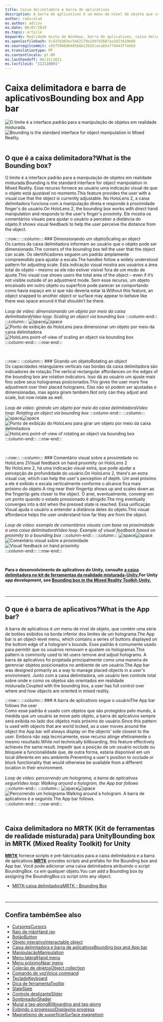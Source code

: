 ```yaml
---
title: Caixa delimitadora e barra de aplicativos
description: A barra de aplicativos é um menu de nível de objeto que contém uma série de botões exibidos na borda inferior dos limites de um holograma.
author: radicalad
ms.author: adlinv
ms.date: 06/07/2019
ms.topic: article
keywords: Realidade mista do Windows, barra de aplicativos, caixa delimitadora, headset de realidade misturada, headset da realidade mista do Windows, headset da realidade virtual, HoloLens, MRTK, kit de ferramentas da realidade mista
ms.openlocfilehash: 5c437b303ec5462179a1ddf43687aa1653419b08
ms.sourcegitcommit: c65759b8d6465b6b13925cacab5af74443f7e6bd
ms.translationtype: MT
ms.contentlocale: pt-BR
ms.lasthandoff: 06/15/2021
ms.locfileid: "112110091"
---
```

# <a name="bounding-box-and-app-bar"></a><span data-ttu-id="d65a0-104">Caixa delimitadora e barra de aplicativos</span><span class="sxs-lookup"><span data-stu-id="d65a0-104">Bounding box and App bar</span></span>
<span data-ttu-id="d65a0-105">![O limite é a interface padrão para a manipulação de objetos em realidade misturada.](images/UX_Hero_BoundingBox.jpg)</span><span class="sxs-lookup"><span data-stu-id="d65a0-105">![Bounding is the standard interface for object manipulation in Mixed Reality.](images/UX_Hero_BoundingBox.jpg)</span></span><br>
<br>

## <a name="what-is-the-bounding-box"></a><span data-ttu-id="d65a0-106">O que é a caixa delimitadora?</span><span class="sxs-lookup"><span data-stu-id="d65a0-106">What is the Bounding box?</span></span>

<span data-ttu-id="d65a0-107">O limite é a interface padrão para a manipulação de objetos em realidade misturada.</span><span class="sxs-lookup"><span data-stu-id="d65a0-107">Bounding is the standard interface for object manipulation in Mixed Reality.</span></span> <span data-ttu-id="d65a0-108">Esse recurso fornece ao usuário uma indicação visual de que o objeto está ajustável no momento.</span><span class="sxs-lookup"><span data-stu-id="d65a0-108">This feature provides the user with a visual cue that the object is currently adjustable.</span></span> <span data-ttu-id="d65a0-109">No HoloLens 2, a caixa delimitadora funciona com a manipulação direta e responde à proximidade finger's do usuário.</span><span class="sxs-lookup"><span data-stu-id="d65a0-109">On HoloLens 2, the bounding box works with direct hand manipulation and responds to the user's finger's proximity.</span></span> <span data-ttu-id="d65a0-110">Ele mostra os comentários visuais para ajudar o usuário a perceber a distância do objeto.</span><span class="sxs-lookup"><span data-stu-id="d65a0-110">It shows visual feedback to help the user perceive the distance from the object.</span></span>

:::row:::
    :::column:::
        ### <a name="scaling-an-objectbr"></a><span data-ttu-id="d65a0-111">Dimensionando um objeto</span><span class="sxs-lookup"><span data-stu-id="d65a0-111">Scaling an object</span></span><br>
        <span data-ttu-id="d65a0-112">Os cantos da caixa delimitadora informam ao usuário que o objeto pode ser dimensionado.</span><span class="sxs-lookup"><span data-stu-id="d65a0-112">The corners of the bounding box tell the user that the object can scale.</span></span> <span data-ttu-id="d65a0-113">Os identificadores seguem um padrão amplamente compreendido para ajustar a escala.</span><span class="sxs-lookup"><span data-stu-id="d65a0-113">The handles follow a widely understood pattern for adjusting scale.</span></span> <span data-ttu-id="d65a0-114">Esta indicação visual mostra aos usuários a área total do objeto – mesmo se ele não estiver visível fora de um modo de ajuste.</span><span class="sxs-lookup"><span data-stu-id="d65a0-114">This visual cue shows users the total area of the object – even if it’s not visible outside of an adjustment mode.</span></span> <span data-ttu-id="d65a0-115">Sem esse recurso, um objeto encaixado em outro objeto ou superfície pode parecer se comportando como havia espaço em si que não deveria estar lá.</span><span class="sxs-lookup"><span data-stu-id="d65a0-115">Without this feature, an object snapped to another object or surface may appear to behave like there was space around it that shouldn’t be there.</span></span><br>
        <br>
        <span data-ttu-id="d65a0-116">*Loop de vídeo: dimensionando um objeto por meio da caixa delimitadora*</span><span class="sxs-lookup"><span data-stu-id="d65a0-116">*Video loop: Scaling an object via bounding box*</span></span>
    :::column-end:::
        :::column:::
        <span data-ttu-id="d65a0-117">![space](images/spacer-20x582.png)</span><span class="sxs-lookup"><span data-stu-id="d65a0-117">![space](images/spacer-20x582.png)</span></span><br>
       <span data-ttu-id="d65a0-118">![Ponto de exibição do HoloLens para dimensionar um objeto por meio da caixa delimitadora](images/HoloLens2_BoundingBox.gif)</span><span class="sxs-lookup"><span data-stu-id="d65a0-118">![HoloLens point-of-view of scaling an object via bounding box](images/HoloLens2_BoundingBox.gif)</span></span><br>
    :::column-end:::
:::row-end:::

<br>

:::row:::
    :::column:::
        ### <a name="rotating-an-objectbr"></a><span data-ttu-id="d65a0-119">Girando um objeto</span><span class="sxs-lookup"><span data-stu-id="d65a0-119">Rotating an object</span></span><br>
        <span data-ttu-id="d65a0-120">Os capacidades retangulares verticais nas bordas da caixa delimitadora são indicadores de rotação.</span><span class="sxs-lookup"><span data-stu-id="d65a0-120">The vertical rectangular affordances on the edges of the bounding box are rotation indicators.</span></span> <span data-ttu-id="d65a0-121">Isso dá ao usuário um ajuste mais fino sobre seus hologramas posicionados.</span><span class="sxs-lookup"><span data-stu-id="d65a0-121">This gives the user more fine adjustment over their placed holograms.</span></span> <span data-ttu-id="d65a0-122">Elas não só podem ser ajustadas e dimensionadas, mas agora giram também.</span><span class="sxs-lookup"><span data-stu-id="d65a0-122">Not only can they adjust and scale, but now rotate as well.</span></span><br>
        <br>
        <span data-ttu-id="d65a0-123">*Loop de vídeo: girando um objeto por meio da caixa delimitadora*</span><span class="sxs-lookup"><span data-stu-id="d65a0-123">*Video loop: Rotating an object via bounding box*</span></span>
    :::column-end:::
        :::column:::
        <span data-ttu-id="d65a0-124">![space](images/spacer-20x582.png)</span><span class="sxs-lookup"><span data-stu-id="d65a0-124">![space](images/spacer-20x582.png)</span></span><br>
       <span data-ttu-id="d65a0-125">![Ponto de exibição do HoloLens para girar um objeto por meio da caixa delimitadora](images/HoloLens2_BoundingBox_Rotate.gif)</span><span class="sxs-lookup"><span data-stu-id="d65a0-125">![HoloLens point-of-view of rotating an object via bounding box](images/HoloLens2_BoundingBox_Rotate.gif)</span></span><br>
    :::column-end:::
:::row-end:::

<br>

:::row:::
    :::column:::
        ### <a name="visual-feedback-on-hand-proximity-on-hololens-2br"></a><span data-ttu-id="d65a0-126">Comentário visual sobre a proximidade no HoloLens 2</span><span class="sxs-lookup"><span data-stu-id="d65a0-126">Visual feedback on hand proximity on HoloLens 2</span></span><br>
        <span data-ttu-id="d65a0-127">No HoloLens 2, há uma indicação visual extra, que pode ajudar a percepção de profundidade do usuário.</span><span class="sxs-lookup"><span data-stu-id="d65a0-127">On HoloLens 2, there's an extra visual cue, which can help the user's perception of depth.</span></span> <span data-ttu-id="d65a0-128">Um anel próximo a ele é exibido e escala verticalmente conforme o alcance fica mais próximo do objeto.</span><span class="sxs-lookup"><span data-stu-id="d65a0-128">A ring near their fingertip shows up and scales down as the fingertip gets closer to the object.</span></span> <span data-ttu-id="d65a0-129">O anel, eventualmente, convergi em um ponto quando o estado pressionado é atingido.</span><span class="sxs-lookup"><span data-stu-id="d65a0-129">The ring eventually converges into a dot when the pressed state is reached.</span></span> <span data-ttu-id="d65a0-130">Essa unificação Visual ajuda o usuário a entender a distância deles do objeto.</span><span class="sxs-lookup"><span data-stu-id="d65a0-130">This visual affordance helps the user understand how far they are from the object.</span></span><br>
        <br>
        <span data-ttu-id="d65a0-131">*Loop de vídeo: exemplo de comentários visuais com base na proximidade a uma caixa delimitadora*</span><span class="sxs-lookup"><span data-stu-id="d65a0-131">*Video loop: Example of visual feedback based on proximity to a bounding box*</span></span>
    :::column-end:::
        :::column:::
        <span data-ttu-id="d65a0-132">![space](images/spacer-20x582.png)</span><span class="sxs-lookup"><span data-stu-id="d65a0-132">![space](images/spacer-20x582.png)</span></span><br>
       <span data-ttu-id="d65a0-133">![Comentário visual sobre a proximidade](images/HoloLens2_Proximity.gif)</span><span class="sxs-lookup"><span data-stu-id="d65a0-133">![Visual feedback on hand proximity](images/HoloLens2_Proximity.gif)</span></span><br>
    :::column-end:::
:::row-end:::

<br>

<span data-ttu-id="d65a0-134">**Para o desenvolvimento de aplicativos do Unity, consulte [a caixa delimitadora no kit de ferramentas da realidade misturada-Unity.](/windows/mixed-reality/mrtk-unity/features/ux-building-blocks/bounding-box)**</span><span class="sxs-lookup"><span data-stu-id="d65a0-134">**For Unity app development, see [Bounding box in the Mixed Reality Toolkit-Unity.](/windows/mixed-reality/mrtk-unity/features/ux-building-blocks/bounding-box)**</span></span>

<br>

---

## <a name="what-is-the-app-bar"></a><span data-ttu-id="d65a0-135">O que é a barra de aplicativos?</span><span class="sxs-lookup"><span data-stu-id="d65a0-135">What is the App bar?</span></span>

<span data-ttu-id="d65a0-136">A barra de aplicativos é um menu de nível de objeto, que contém uma série de botões exibidos na borda inferior dos limites de um holograma.</span><span class="sxs-lookup"><span data-stu-id="d65a0-136">The App bar is an object-level menu, which contains a series of buttons displayed on the bottom edge of a hologram's bounds.</span></span> <span data-ttu-id="d65a0-137">Esse padrão é comumente usado para permitir que os usuários removam e ajustem os hologramas.</span><span class="sxs-lookup"><span data-stu-id="d65a0-137">This pattern is commonly used to let users remove and adjust holograms.</span></span> <span data-ttu-id="d65a0-138">A barra de aplicativos foi projetada principalmente como uma maneira de gerenciar objetos posicionados no ambiente de um usuário.</span><span class="sxs-lookup"><span data-stu-id="d65a0-138">The App bar was designed primarily as a way to manage placed objects in a user's environment.</span></span> <span data-ttu-id="d65a0-139">Junto com a caixa delimitadora, um usuário tem controle total sobre onde e como os objetos são orientados em realidade misturada.</span><span class="sxs-lookup"><span data-stu-id="d65a0-139">Coupled with the bounding box, a user has full control over where and how objects are oriented in mixed reality.</span></span>

:::row:::
    :::column:::
        ### <a name="the-app-bar-follows-the-userbr"></a><span data-ttu-id="d65a0-140">A barra de aplicativos segue o usuário</span><span class="sxs-lookup"><span data-stu-id="d65a0-140">The App bar follows the user</span></span><br>
        <span data-ttu-id="d65a0-141">Como esse padrão é usado com objetos que são protegidos pelo mundo, à medida que um usuário se move pelo objeto, a barra de aplicativos sempre será exibida no lado dos objetos mais próximo do usuário.</span><span class="sxs-lookup"><span data-stu-id="d65a0-141">Since this pattern is used with objects that are world locked, as a user moves around the object the App bar will always display on the objects' side closest to the user.</span></span> <span data-ttu-id="d65a0-142">Embora não seja tecnicamente, esse recurso atinge efetivamente o mesmo resultado.</span><span class="sxs-lookup"><span data-stu-id="d65a0-142">While not technically billboarding, this feature effectively achieves the same result.</span></span> <span data-ttu-id="d65a0-143">Impedir que a posição de um usuário occlude ou bloqueie a funcionalidade que, de outra forma, estaria disponível em um local diferente em seu ambiente.</span><span class="sxs-lookup"><span data-stu-id="d65a0-143">Preventing a user's position to occlude or block functionality that would otherwise be available from a different location in their environment.</span></span> <br>
        <br>
        <span data-ttu-id="d65a0-144">*Loop de vídeo: percorrendo um holograma, a barra de aplicativos segue*</span><span class="sxs-lookup"><span data-stu-id="d65a0-144">*Video loop: Walking around a hologram, the App bar follows*</span></span>
    :::column-end:::
        :::column:::
        <span data-ttu-id="d65a0-145">![space](images/spacer-20x582.png)</span><span class="sxs-lookup"><span data-stu-id="d65a0-145">![space](images/spacer-20x582.png)</span></span><br>
       <span data-ttu-id="d65a0-146">![Percorrendo um holograma.</span><span class="sxs-lookup"><span data-stu-id="d65a0-146">![Walking around a hologram.</span></span> <span data-ttu-id="d65a0-147">A barra de aplicativos é a seguinte.](images/HoloLens2_AppBarFollowing.gif)</span><span class="sxs-lookup"><span data-stu-id="d65a0-147">The App bar follows.](images/HoloLens2_AppBarFollowing.gif)</span></span><br>
    :::column-end:::
:::row-end:::

<br>


## <a name="bounding-box-in-mrtk-mixed-reality-toolkit-for-unity"></a><span data-ttu-id="d65a0-148">Caixa delimitadora no MRTK (Kit de ferramentas de realidade misturada) para Unity</span><span class="sxs-lookup"><span data-stu-id="d65a0-148">Bounding box in MRTK (Mixed Reality Toolkit) for Unity</span></span>
<span data-ttu-id="d65a0-149">**[MRTK](https://github.com/Microsoft/MixedRealityToolkit-Unity)** fornece scripts e pré-fabricados para a caixa delimitadora e a barra de aplicativos.</span><span class="sxs-lookup"><span data-stu-id="d65a0-149">**[MRTK](https://github.com/Microsoft/MixedRealityToolkit-Unity)** provides scripts and prefabs for the Bounding box and App bar.</span></span> <span data-ttu-id="d65a0-150">Você pode adicionar uma caixa delimitadora atribuindo o script BoundingBox. cs em qualquer objeto.</span><span class="sxs-lookup"><span data-stu-id="d65a0-150">You can add a Bounding box by assigning the BoundingBox.cs script onto any object.</span></span>

* [<span data-ttu-id="d65a0-151">MRTK-caixa delimitadora</span><span class="sxs-lookup"><span data-stu-id="d65a0-151">MRTK - Bounding Box</span></span>](/windows/mixed-reality/mrtk-unity/features/ux-building-blocks/bounding-box)


<br>

---


## <a name="see-also"></a><span data-ttu-id="d65a0-152">Confira também</span><span class="sxs-lookup"><span data-stu-id="d65a0-152">See also</span></span>

* [<span data-ttu-id="d65a0-153">Cursores</span><span class="sxs-lookup"><span data-stu-id="d65a0-153">Cursors</span></span>](cursors.md)
* [<span data-ttu-id="d65a0-154">Raio de mão</span><span class="sxs-lookup"><span data-stu-id="d65a0-154">Hand ray</span></span>](point-and-commit.md)
* [<span data-ttu-id="d65a0-155">Botão</span><span class="sxs-lookup"><span data-stu-id="d65a0-155">Button</span></span>](button.md)
* [<span data-ttu-id="d65a0-156">Objeto interativo</span><span class="sxs-lookup"><span data-stu-id="d65a0-156">Interactable object</span></span>](interactable-object.md)
* [<span data-ttu-id="d65a0-157">Caixa delimitadora e barra de aplicativos</span><span class="sxs-lookup"><span data-stu-id="d65a0-157">Bounding box and App bar</span></span>](app-bar-and-bounding-box.md)
* [<span data-ttu-id="d65a0-158">Manipulação</span><span class="sxs-lookup"><span data-stu-id="d65a0-158">Manipulation</span></span>](direct-manipulation.md)
* [<span data-ttu-id="d65a0-159">Menu lateral</span><span class="sxs-lookup"><span data-stu-id="d65a0-159">Hand menu</span></span>](hand-menu.md)
* [<span data-ttu-id="d65a0-160">Menu próximo</span><span class="sxs-lookup"><span data-stu-id="d65a0-160">Near menu</span></span>](near-menu.md)
* [<span data-ttu-id="d65a0-161">Coleção de objetos</span><span class="sxs-lookup"><span data-stu-id="d65a0-161">Object collection</span></span>](object-collection.md)
* [<span data-ttu-id="d65a0-162">Comando de voz</span><span class="sxs-lookup"><span data-stu-id="d65a0-162">Voice command</span></span>](voice-input.md)
* [<span data-ttu-id="d65a0-163">Teclado</span><span class="sxs-lookup"><span data-stu-id="d65a0-163">Keyboard</span></span>](keyboard.md)
* [<span data-ttu-id="d65a0-164">Dica de ferramenta</span><span class="sxs-lookup"><span data-stu-id="d65a0-164">Tooltip</span></span>](tooltip.md)
* [<span data-ttu-id="d65a0-165">Slate</span><span class="sxs-lookup"><span data-stu-id="d65a0-165">Slate</span></span>](slate.md)
* [<span data-ttu-id="d65a0-166">Controle deslizante</span><span class="sxs-lookup"><span data-stu-id="d65a0-166">Slider</span></span>](slider.md)
* [<span data-ttu-id="d65a0-167">Sombreador</span><span class="sxs-lookup"><span data-stu-id="d65a0-167">Shader</span></span>](shader.md)
* [<span data-ttu-id="d65a0-168">Mural e tag-along</span><span class="sxs-lookup"><span data-stu-id="d65a0-168">Billboarding and tag-along</span></span>](billboarding-and-tag-along.md)
* [<span data-ttu-id="d65a0-169">Exibindo o progresso</span><span class="sxs-lookup"><span data-stu-id="d65a0-169">Displaying progress</span></span>](progress.md)
* [<span data-ttu-id="d65a0-170">Magnetismo de superfície</span><span class="sxs-lookup"><span data-stu-id="d65a0-170">Surface magnetism</span></span>](surface-magnetism.md)